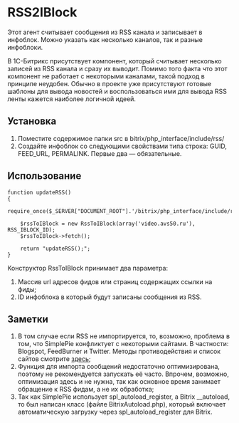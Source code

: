 RSS2IBlock
==========

Этот агент считывает сообщения из RSS канала и записывает в инфоблок. Можно указать как несколько каналов, так и разные инфоблоки.

В 1С-Битрикс присутствует компонент, который считывает несколько записей из RSS канала и сразу их выводит. Помимо того факта что этот компонент не работает с некоторыми каналами, такой подход в принципе неудобен. Обычно в проекте уже присутствуют готовые шаблоны для вывода новостей и воспользоваться ими для вывода RSS ленты кажется наиболее логичной идеей.

Установка
---------

1. Поместите содержимое папки src в bitrix/php_interface/include/rss/
2. Создайте инфоблок со следующими свойствами типа строка: GUID, FEED_URL, PERMALINK. Первые два — обязательные.

Использование
-------------

    function updateRSS()
    {               
        require_once($_SERVER["DOCUMENT_ROOT"].'/bitrix/php_interface/include/rss/RssToIBlock.php');
                
        $rssToIBlock = new RssToIBlock(array('video.avs50.ru'), RSS_IBLOCK_ID);
        $rssToIBlock->fetch();          
                
        return "updateRSS();";
    }


Конструктор RssToIBlock принимает два параметра:

1. Массив url адресов фидов или страниц содержащих ссылки на фиды;
2. ID инфоблока в который будут записаны сообщения из RSS.


Заметки
-------

1. В том случае если RSS не импортируется, то, возможно, проблема в том, что SimplePie конфликтует с некоторыми сайтами. В частности: Blogspot, FeedBurner и Twitter. Методы противодействия и список сайтов смотрите [здесь](http://simplepie.org/wiki/faq/problematic_feeds);
2. Функция для импорта сообщений недостаточно оптимизирована, поэтому не рекомендуется запускать её часто. Впрочем, возможно, оптимизация здесь и не нужна, так как основное время занимает обращение к RSS фидам, а не их обработка;
3. Так как SimplePie использует spl_autoload_register, а Bitrix __autoload, то был написан класс (файле BitrixAutoload.php), который включает автоматическую загрузку через spl_autoload_register для Bitrix.